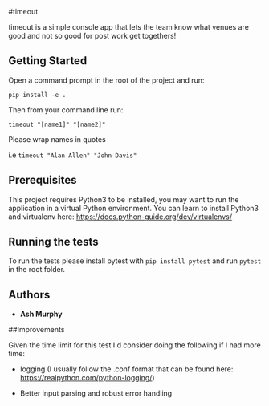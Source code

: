 #timeout

timeout is a simple console app that lets the team know what venues are good and not so good for post work get togethers!

## Getting Started

Open a command prompt in the root of the project and run:

```pip install -e .```

Then from your command line run:

```timeout "[name1]" "[name2]"```

Please wrap names in quotes

i.e ```timeout "Alan Allen" "John Davis"```

## Prerequisites

This project requires Python3 to be installed, you may want to run the application in a virtual Python environment. You can learn to install Python3 and virtualenv here:
https://docs.python-guide.org/dev/virtualenvs/

## Running the tests

To run the tests please install pytest with ```pip install pytest``` and run ```pytest``` in the root folder.

## Authors

* **Ash Murphy**

##Improvements

Given the time limit for this test I'd consider doing the following if I had more time:

- logging (I usually follow the .conf format that can be found here: https://realpython.com/python-logging/)

- Better input parsing and robust error handling
